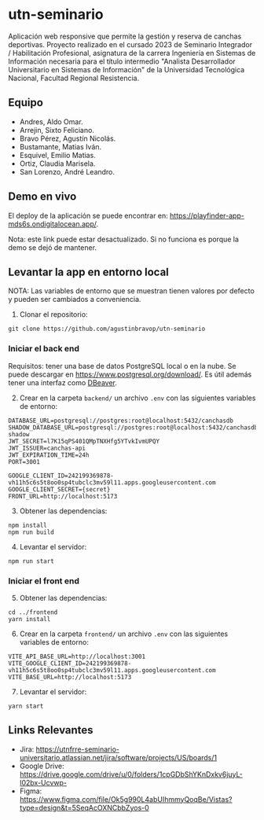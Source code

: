 # utn-seminario

Aplicación web responsive que permite la gestión y reserva de canchas deportivas. Proyecto realizado en el cursado 2023 de Seminario Integrador / Habilitación Profesional,
asignatura de la carrera Ingeniería en Sistemas de Información necesaria para el título intermedio "Analista Desarrollador Universitario en Sistemas de Información" de la Universidad Tecnológica Nacional, Facultad Regional Resistencia.

## Equipo

- Andres, Aldo Omar.
- Arrejin, Sixto Feliciano.
- Bravo Pérez, Agustín Nicolás.
- Bustamante, Matias Iván.
- Esquivel, Emilio Matias.
- Ortiz, Claudia Marisela.
- San Lorenzo, André Leandro.

## Demo en vivo

El deploy de la aplicación se puede encontrar en: https://playfinder-app-mds6s.ondigitalocean.app/.

Nota: este link puede estar desactualizado. Si no funciona es porque la demo se dejó de mantener.

## Levantar la app en entorno local

NOTA: Las variables de entorno que se muestran tienen valores por defecto y pueden ser cambiados a conveniencia.

1. Clonar el repositorio:

```
git clone https://github.com/agustinbravop/utn-seminario
```

### Iniciar el back end

Requisitos: tener una base de datos PostgreSQL local o en la nube. Se puede descargar en https://www.postgresql.org/download/. Es útil además tener una interfaz como [DBeaver](https://dbeaver.io/download/).

2. Crear en la carpeta `backend/` un archivo `.env` con las siguientes variables de entorno:

```shell
DATABASE_URL=postgresql://postgres:root@localhost:5432/canchasdb
SHADOW_DATABASE_URL=postgresql://postgres:root@localhost:5432/canchasdb-shadow
JWT_SECRET=l7K15qPS401QMpTNXHfg5YTvkIvmUPQY
JWT_ISSUER=canchas-api
JWT_EXPIRATION_TIME=24h
PORT=3001

GOOGLE_CLIENT_ID=242199369878-vh11h5c6s5t8oo0sp4tubclc3mv59l11.apps.googleusercontent.com
GOOGLE_CLIENT_SECRET={secret}
FRONT_URL=http://localhost:5173
```

3. Obtener las dependencias:

```
npm install
npm run build
```

4. Levantar el servidor:

```
npm run start
```

### Iniciar el front end

5. Obtener las dependencias:

```
cd ../frontend
yarn install
```

6. Crear en la carpeta `frontend/` un archivo `.env` con las siguientes variables de entorno:

```shell
VITE_API_BASE_URL=http://localhost:3001
VITE_GOOGLE_CLIENT_ID=242199369878-vh11h5c6s5t8oo0sp4tubclc3mv59l11.apps.googleusercontent.com
VITE_BASE_URL=http://localhost:5173
```

7. Levantar el servidor:

```
yarn start
```

## Links Relevantes

- Jira: https://utnfrre-seminario-universitario.atlassian.net/jira/software/projects/US/boards/1
- Google Drive: https://drive.google.com/drive/u/0/folders/1cpGDbShYKnDxkv6juyL-l02bx-Ucvwp-
- Figma: https://www.figma.com/file/Ok5g990L4abUIhmmyQoqBe/Vistas?type=design&t=5SeqAcOXNCbbZyos-0
